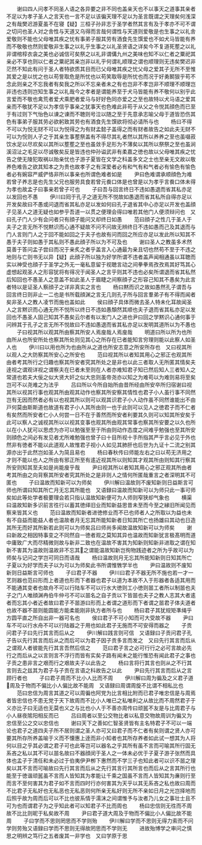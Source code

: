 <!-- { "loadSidebar": true } -->
　　谢曰四人问孝不同圣人语之各异要之非不同也盖亲天也不以事天之道事其亲者不足以为孝子圣人之言天也一言不足以该徧天理不足以为圣言既谓之天理矣何浅深之有哉樊迟游夏虽不在寝【疑】三桓子孙非志于圣学者然其言有及于孝亦不可不谓之切问也圣人对之舎性与天道又乌得而言哉何谓性与天道则爱敬是也生事之以礼舎爱敬则不能也父母唯其疾之忧有事弟子服其劳有酒食先生馔爱也不如犬马皆能有养而不敬敬也然则爱敬非生事之以礼乎生事之以礼圣贤语之详矣今不复道死塟之以礼非谓棺椁衣衾之美也必诚信可矣祭之以礼非谓傋九州之美味也知不以仁者之粟祀其亲必不享也则以仁者之粟祀其亲岂非以礼乎何谓礼顺理之谓也顺理则无违矣樊迟非茫然不知此有问于圣人者特欲质其目而已父母唯其疾之忧父母之爱其子无所不至惟其爱之是以忧之也以苟訾取危是所忧也以苟笑取辱是所忧也而况于好勇鬭狠乎苟不念此则亲之不忘我者有矣我之所以不忘亲者未之有也岂非不孝岂非不顺理不顺理岂非违也违则岂知生事之以礼哉今之孝者是谓能养至于犬马皆能有养不敬何以别乎此言爱而不敬也禽荒者爱犬乘肥者爱马与好好色同亦爱之之至也故特以犬马语之爱其亲而不敬犹不足以为孝信乎事亲之犹事天也色难此非苟于从父之令悦其顔色而已至于有过则下气怡色以谏之谏而不聴则号泣以随之至于先意承志喻父母于道皆恐伤其色有事弟子服其劳必欲躬致其劳也有酒食先生馔欲将彻必请所与也
　　杨曰不得不可以为悦无财不可以为悦得之为有财孟懿子盖得之而有财者故告之如此夫无财不可以为恱则人子之于其亲生事塟祭盖有不得尽其礼者然以其所以养养之至也虽啜菽饮水足以尽欢矣以其所以塟塟之至也虽敛手足形为不薄矣以其所以祭祭之至也虽涧溪沼沚之毛足以尽诚敬矣反是皆违也仲孙谥武非有柔嘉之徳也故以父母唯其疾之忧告之使无陵犯取祸以贻亲忧也子游子夏皆在文学之科盖多文之士也至亲无文故以敬养色难告之欲其知本之为贵也故孝子之有深爱者必有和气有和气者必有愉色有愉色者必有婉容严威俨恪非所以事亲也所谓色难者如是
　　尹曰色难谓承顺顔色为难若曾子养志是也先生父兄也服劳具食若曾元飬口体是也曾是以为孝乎言飬口体未得为孝也故孟子曰事亲若曾子可也
　　子曰吾与回言终日不违如愚退而省其私亦足以发回也不愚
　　伊川曰囘于孔子之道无所不悦故如愚退而省其私所自得亦足以开发矣故曰不愚或问退而省其私亦足以发如何曰孔子退省其中心亦足以开发也盖顔子见圣人之道无疑也如参乎吾道一以贯之便理会得曰唯若其他门人便须辩问也　又曰孔子门人少有会问者只有顔子能问又却终日如愚
　　范曰顔子之性几于圣人于夫子之言无所不悦黙识而心通不疑故不问不问故无辨终日不违如愚而己及其退而与门人言则门人之于回不能如回之于夫子也故有问而回之所应亦足以发此所以知其不愚于夫子则如愚于其私则不愚此顔子所以为不可及也
　　谢曰圣人之教虽多术然莫善于答问孟子尝曰而况于亲炙之者乎盖言入心通最为亲且切也然苟不至于不违之地则与亡则书无以异【疑】此顔子所以独为好学所谓不违者盖声闻相通虽以耳聴而实以神受也顔子于圣学之外无一毫私意留于视聴言动之间拳拳焉孜孜焉其好笃其心虚想起观圣人之形容犹将有得况于闻圣人之言乎则其不违也必矣所谓退而省其私然后知回也不愚圣人之意盖不如此圣人于眉睫之间察顔子之形容己知其不愚矣为此言者特以是证圣人察顔子之详非真实之言也
　　杨曰黙而识之故如愚然孔子谓吾与回言终日则非止一二也是书所载顔渊之言无几则孔子所与回言羣弟子有不得而闻者矣非圣人之教人凌节而施也盖如此
　　侯曰顔子具体而微去圣人特未化耳故闻圣人之言黙识而心通无所不悦所以终日不违如愚頽然其顺也夫子退而省其私亦足以发回也不愚圣人固己知其不愚矣云尔者有以发门人之进也尹曰回之学黙识心通何事于问辨其于孔子之言无所不悦故曰不违如愚退而省其私亦足以发明其道所以为不愚也
　　子曰视其所以观其所由察其所安人焉廋哉人焉廋哉
　　明道曰所以所为也所由所从也所安所处也察其所处则见其心之所存在已者能知言穷理则能以此察人如圣人也
　　伊川曰以用也所为也由所从之道也所安志意之所安所存也　又曰视其所以观人之大防察其所安心之所安也
　　范曰视其所以者知其用心之邪正也观其所由者考其所行之归趣也察其所安者究其所处之是非也以此三者取人无所匿其情矣夫逹视之谓观详视之谓察夫在巳者未至则在人者亦难知君子知已然后知人三者知人之常道也若夫大佞之似大贤大奸之似大忠则虽帝尧亦以知之为难苟以为难则易将至矣岂可不以尧难之为法乎
　　吕曰所以今所自始所由昔所经由所安卒所归宿谢曰视其所以视其行事也观其所由观其动作也察其所安察其情性也君子小人虽行事不同然岂有无因而然者必有以也视其所以则可以观其识君子小人动作虽不同然谁能出不由戸何莫由斯斯道也故道有君子小人其所由则一也于此则可以见人之徳君子而不仁者有矣然而所安者仁小人何尝一日不在于善然而所安者利要其久则可以知其所安矣于此可以察人之诚视其所以以视其变事也观其所由观其常事也察其所安要之以久也所以在小人犹可以思虑为亦可以勉强至至于所由则动作态度之间难乎勉强也至其所安则顔色之间必有发见者尤所难勉强也曾子曰十目所视十手所指其严乎言必见于外也然非有徳者不能以此道观人故惟君子视小人如见其肺肝也后世为九证十二流之别其源亦出于此然岂如圣人为简且易也
　　杨曰春秋传曰师能左右之曰以苟无济用之才则不能以也人之所由有邪正所至有逺近视其所以则知其才观其所由则知其行察其所安则知其至夫如是尚能廋乎哉
　　尹曰视其所以者知其用心之邪正观其所由者考其所由之向背察其所安者究其所处之是非则人之情何所匿哉重言之者深明其不可匿也
　　子曰温故而知新可以为师矣
　　伊川解曰温故则不废知新则日益斯言可师也所谓曰知其所亡月无忘其所能也　又语録曰温故而知新可以为师只此一事可师矣如此等处学者极要理会若只指认温故知新便可为人师则窄狭却气象也
　　横渠曰温故知新多识前言徃行以蓄其徳绎旧业而知新益思昔未至而今至之縁旧所闻见而察来皆其义也
　　范曰温故而知新者进徳修业而不已也师者人之所取以为益也未有不自益而能益人者也温故者月无忘其所能知新者日知其所亡也扬雄曰其动也日造其所无而好其所新若此则可以为师矣吕曰师尚多闻故温故知新可以为师矣
　　谢曰新故之相因特事变之不同然自一徳者观之莫知其异也温故而知新犹言极髙明而道中庸致广大而尽精微则故与新非二致也在温故不害其为知新则知新非进取之谓在知新不害其为温故则温故非不忘其之谓能温故知新岂徇物践迹者之所为乎故可以为师矣与记问之学岂可同日而语哉
　　杨曰温故则月无忘其所能知新则日知其所亡子夏以为好学而夫子以为可以为师矣此书所谓惟斆学半也
　　尹曰温故则不废知新则日益斯言可师也
　　子曰君子不器
　　伊川曰君子不器无所不施也若一才一艺则器也范曰形而上者道也形而下者器也君子以道为本故不入于形器者各适其用而不能通其变者也故舟不可以行陆车不可以行水大徳则工小徳则噐工者所以制噐也夫子之门人唯顔渊冉伯牛仲弓不可以噐名之自子贡以下皆噐也夫子之教人志其大者逺者而忘其小者近者故曰君子不噐游曰形而上者谓之道形而下者谓之噐君子体夫道者也故不器不噐则能圆能方能柔能刚非执方者所与也
　　杨曰君子其犹规矩凖绳乎方圆平直之所自出非一器可名也
　　侯曰君子不可小知而可大受故不器
　　尹曰车不可以行水舟不可以行陆器之于用也如此君子无施而不可安得而器之
　　子贡问君子子曰先行其言而后从之
　　伊川解曰践言则可信　又语録曰子贡问君子孔子告以先行其言而后从之而后可以为君子因子贡多言而发之　又曰先行其言而后从之谓观人者彼能先行其言吾然后信之
　　范曰君子言之必可行行之必可言故必先行之而后从之以言则言不浮行而皆有实矣子路有闻未之能行惟恐有闻此君子之事也子贡之患非言之艰而行之艰故夫子以此告之
　　杨曰言将行其言也则从之不行其言则去之兹其为君子与子贡在言语之科故告之以此
　　尹曰先行其言而后从之言顾行者也
　　子曰君子周而不比小人比而不周
　　伊川解曰周为徧及之义君子道周及于物而不偏比小人偏比故不能周　又语録曰周谓周旋不比谓不相私比也
　　范曰忠信为周言其道之可以周徧也阿党为比言相比附而已君子唯忠信是与周焉者皆忠信也不患无党于天下故周而不比小人唯已之私唯利之从故比而不周然君子于义亦比子曰无适也无莫也义之与比也小人于不善亦周传曰顽嚚不友是与比周君子与小人昼夜隂阳相反而已
　　吕曰周者以至公交物比者以私意交物故周训为徧又为忠信至公之交以忠信也
　　谢曰天下之善如仁智圣贤皆有主名特君子不可以一端论也君子之道四夫子所不居则谓之圣人亦可又曰君子而不仁者有矣则谓之贤人亦可要其所存所养盖喻于义而不懐惠上逹而非小知者也其所存养者如此试一想其为人将何以目之乎其必谓之君子可也此等岂可以器名之乎其所有虽不言而可喻其所行固无系吝之私以其不可以噐名故曰不器顔闵于圣人之一体未必优于子夏子游子张然而具体也孟子于清任和未必过于伯夷伊尹栁下惠然而不学三子也知此者可以识不噐之理矣以其不言而可喻故曰先行其言而后从之先行其言行其所言也而后从之言其所行也能至于徳谐顽嚚虽不言而人皆知其为孝能让千乘之国虽不言而人皆知其为亷则行至而言不至何害其为君子如不言而四时行亦何害其为天乎以其无系吝之私也故曰周而不比君子无私好也无私恶也无私恶则何所亲无私好则无所不亲如日月之光岂择地而后照乎故为周而后可以不比也彼系情于濡沫之间谓惟予与汝者乃儿女之事壮士且不可为也而谓君子为之乎知此者可以知君子不比而周也
　　杨曰忠信则无徃而不周故不比比则昵于私矣故不周
　　尹曰君子道大周及于物而不偏比小人偏比故不能周
　　子曰学而不思则罔思而不学则殆
　　伊川解曰学而不思则无得力索而不问学则劳殆又语録曰学而不思则无得故罔思而不学则无
　　进故殆博学之审问之慎思之明辨之笃行之五者废其一非学也　又曰学原于思
